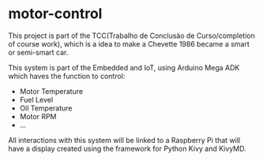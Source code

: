 # motor-control
This project is part of the TCC(Trabalho de Conclusão de Curso/completion of course work), which is a idea to make a Chevette 1986 became a smart or semi-smart car.

This system is part of the Embedded and IoT, using Arduino Mega ADK  which haves the function to control:
- Motor Temperature
- Fuel Level
- Oil Temperature
- Motor RPM
- ...

All interactions with this system will be linked to a Raspberry Pi that will have a display created using the framework for Python Kivy and KivyMD.
